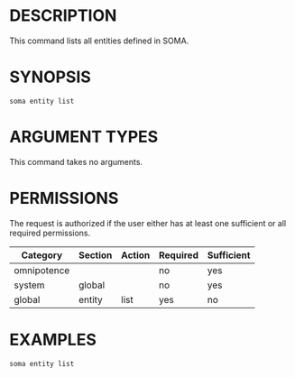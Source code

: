 # DESCRIPTION

This command lists all entities defined in SOMA.

# SYNOPSIS

```
soma entity list
```

# ARGUMENT TYPES

This command takes no arguments.

# PERMISSIONS

The request is authorized if the user either has at least one
sufficient or all required permissions.

Category | Section | Action | Required | Sufficient
 ------- | ------- | ------ | -------- | ----------
omnipotence | | | no | yes
system | global | | no | yes
global | entity | list | yes | no

# EXAMPLES

```
soma entity list
```

